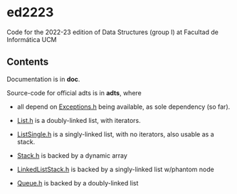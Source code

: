 # ed2223
Code for the 2022-23 edition of Data Structures (group I) at Facultad de Informática UCM

## Contents

Documentation is in **doc**.

Source-code for official adts is in **adts**, where

- all depend on [Exceptions.h](https://github.com/manuel-freire/ed2223/blob/main/adts/Exceptions.h) being available, as sole dependency (so far).

- [List.h](https://github.com/manuel-freire/ed2223/blob/main/adts/List.h) is a doubly-linked list, with iterators.
- [ListSingle.h](https://github.com/manuel-freire/ed2223/blob/main/adts/ListSingle.h) is a singly-linked list, with no iterators, also usable as a stack.


- [Stack.h](https://github.com/manuel-freire/ed2223/blob/main/adts/Stack.h) is backed by a dynamic array
- [LinkedListStack.h](https://github.com/manuel-freire/ed2223/blob/main/adts/LinkedListStack.h) is backed by a singly-linked list w/phantom node

- [Queue.h](https://github.com/manuel-freire/ed2223/blob/main/adts/Queue.h) is backed by a doubly-linked list
